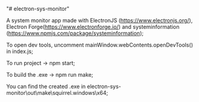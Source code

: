 "# electron-sys-monitor" 

A system monitor app made with ElectronJS (https://www.electronjs.org/), Electron Forge(https://www.electronforge.io/) and systeminformation (https://www.npmjs.com/package/systeminformation);

To open dev tools, uncomment mainWindow.webContents.openDevTools() in index.js;

To run project -> npm start;

To build the .exe -> npm run make; 

You can find the created .exe in electron-sys-monitor\out\make\squirrel.windows\x64;
